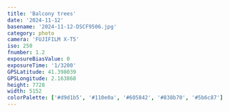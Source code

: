 ```yaml
---
title: 'Balcony trees'
date: '2024-11-12'
basename: '2024-11-12-DSCF9506.jpg'
category: photo
camera: 'FUJIFILM X-T5'
iso: 250
fnumber: 1.2
exposureBiasValue: 0
exposureTime: '1/3200'
GPSLatitude: 41.398039
GPSLongitude: 2.163868
height: 7728
width: 5152
colorPalette: ['#d9d1b5', '#110e0a', '#605842', '#838b70', '#5b6c87']
---
```

